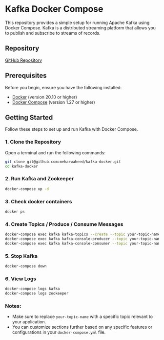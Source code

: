 # Kafka Docker Compose

This repository provides a simple setup for running Apache Kafka using Docker Compose. Kafka is a distributed streaming platform that allows you to publish and subscribe to streams of records.

## Repository

[GitHub Repository](git@github.com:meharwaheed/kafka-docker.git)

## Prerequisites

Before you begin, ensure you have the following installed:

- [Docker](https://docs.docker.com/get-docker/) (version 20.10 or higher)
- [Docker Compose](https://docs.docker.com/compose/install/) (version 1.27 or higher)

## Getting Started

Follow these steps to set up and run Kafka with Docker Compose.

### 1. Clone the Repository

Open a terminal and run the following commands:

```bash
git clone git@github.com:meharwaheed/kafka-docker.git
cd kafka-docker
````

### 2. Run Kafka and Zookeeper
```bash
docker-compose up -d
```
### 3. Check docker containers
```bash
docker ps
```
### 4. Create Topics / Produce / Consume Messages

```bash
docker-compose exec kafka kafka-topics --create --topic your-topic-name --bootstrap-server localhost:9092 --partitions 1 --replication-factor 1
docker-compose exec kafka kafka-console-producer --topic your-topic-name --bootstrap-server localhost:9092
docker-compose exec kafka kafka-console-consumer --topic your-topic-name --from-beginning --bootstrap-server localhost:9092
```

### 5. Stop Kafka
```bash
docker-compose down
```

### 6. View Logs
```bash
docker-compose logs kafka
docker-compose logs zookeeper
```


### Notes:
- Make sure to replace `your-topic-name` with a specific topic relevant to your application.
- You can customize sections further based on any specific features or configurations in your `docker-compose.yml` file.
